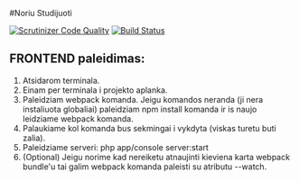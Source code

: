 #Noriu Studijuoti

[![Scrutinizer Code Quality](https://scrutinizer-ci.com/g/nfqakademija/noriustudijuoti/badges/quality-score.png?b=master)](https://scrutinizer-ci.com/g/nfqakademija/noriustudijuoti/?branch=master)
[![Build Status](https://scrutinizer-ci.com/g/nfqakademija/noriustudijuoti/badges/build.png?b=master)](https://scrutinizer-ci.com/g/nfqakademija/noriustudijuoti/build-status/master)


## FRONTEND paleidimas:
1. Atsidarom terminala.
2. Einam per terminala i projekto aplanka.
3. Paleidziam webpack komanda. Jeigu komandos neranda (ji nera instaliuota globaliai) paleidziam npm install komanda ir is naujo leidziame webpack komanda.
4. Palaukiame kol komanda bus sekmingai i vykdyta (viskas turetu buti zalia).
5. Paleidziame serveri: php app/console server:start
6. (Optional) Jeigu norime kad nereiketu atnaujinti kieviena karta webpack bundle'u tai galim webpack komanda paleisti su atributu --watch.

